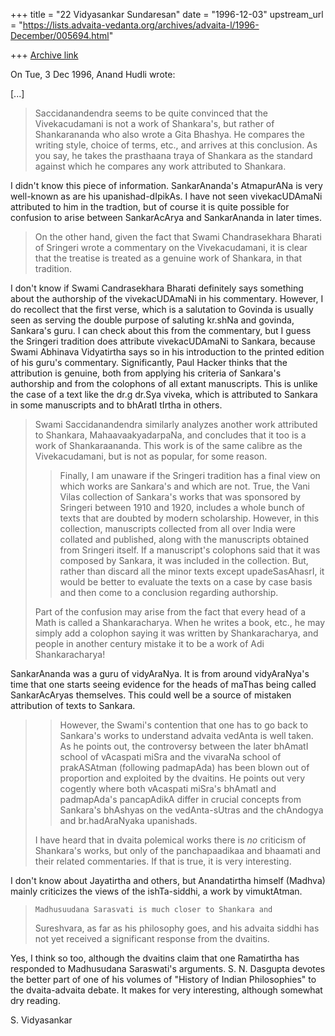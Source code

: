 +++
title = "22 Vidyasankar Sundaresan"
date = "1996-12-03"
upstream_url = "https://lists.advaita-vedanta.org/archives/advaita-l/1996-December/005694.html"

+++
[Archive link](https://lists.advaita-vedanta.org/archives/advaita-l/1996-December/005694.html)

On Tue, 3 Dec 1996, Anand Hudli wrote:

[...]

>   Saccidanandendra seems to be quite convinced that the Vivekacudamani
>   is not a work of Shankara's, but rather of Shankarananda who also
>   wrote a Gita Bhashya. He compares the writing style, choice of terms, etc.,
>   and arrives at this conclusion. As you say, he takes the prasthaana traya
>   of Shankara as the standard against which he compares any work attributed
>   to Shankara.

I didn't know this piece of information. SankarAnanda's AtmapurANa is very
well-known as are his upanishad-dIpikAs. I have not seen vivekacUDAmaNi
attributed to him in the tradtion, but of course it is quite possible for
confusion to arise between SankarAcArya and SankarAnanda in later times.

>
>   On the other hand, given the fact that Swami Chandrasekhara Bharati
>   of Sringeri wrote a commentary on the Vivekacudamani, it is clear that
>   the treatise is treated as a genuine work of Shankara, in that tradition.

I don't know if Swami Candrasekhara Bharati definitely says something
about the authorship of the vivekacUDAmaNi in his commentary. However, I
do recollect that the first verse, which is a salutation to Govinda is
usually seen as serving the double purpose of saluting kr.shNa and
govinda, Sankara's guru. I can check about this from the commentary, but I
guess the Sringeri tradition does attribute vivekacUDAmaNi to Sankara,
because Swami Abhinava Vidyatirtha says so in his introduction to the
printed edition of his guru's commentary. Significantly, Paul Hacker
thinks that the attribution is genuine, both from applying his criteria of
Sankara's authorship and from the colophons of all extant manuscripts.
This is unlike the case of a text like the dr.g dr.Sya viveka, which is
attributed to Sankara in some manuscripts and to bhAratI tIrtha in others.

>
>   Swami Saccidanandendra similarly analyzes another work attributed to
>   Shankara, MahaavaakyadarpaNa, and concludes that it too is a work of
>   Shankaraananda. This work is of the same calibre as the Vivekacudamani,
>   but is not as popular, for some reason.
>
> > Finally, I am unaware if the Sringeri tradition has a final view on which
> > works are Sankara's and which are not. True, the Vani Vilas collection of
> > Sankara's works that was sponsored by Sringeri between 1910 and 1920,
> > includes a whole bunch of texts that are doubted by modern scholarship.
> > However, in this collection, manuscripts collected from all over India
> > were collated and published, along with the manuscripts obtained from
> > Sringeri itself. If a manuscript's colophons said that it was composed by
> > Sankara, it was included in the collection. But, rather than discard all
> > the minor texts except upadeSasAhasrI, it would be better to evaluate the
> > texts on a case by case basis and then come to a conclusion regarding
> > authorship.
> >
>   Part of the confusion may arise from the fact  that every head of a
>   Math is  called a Shankaracharya.
>   When he writes a book, etc., he may simply add a colophon saying it was
>   written by Shankaracharya, and people in another century mistake it to
>   be a work of Adi Shankaracharya!

SankarAnanda was a guru of vidyAraNya. It is from around vidyAraNya's time
that one starts seeing evidence for the heads of maThas being called
SankarAcAryas themselves. This could well be a source of mistaken
attribution of texts to Sankara.

>
> > However, the Swami's contention that one has to go back to Sankara's works
> > to understand advaita vedAnta is well taken. As he points out, the
> > controversy between the later bhAmatI school of vAcaspati miSra and the
> > vivaraNa school of prakASAtman (following padmapAda) has been blown out of
> > proportion and exploited by the dvaitins. He points out very cogently
> > where both vAcaspati miSra's bhAmatI and padmapAda's pancapAdikA differ in
> > crucial concepts from Sankara's bhAshyas on the vedAnta-sUtras and the
> > chAndogya and br.hadAraNyaka upanishads.
>
>    I have heard that in dvaita polemical works there is *no* criticism
>    of Shankara's works, but only of the panchapaadikaa and bhaamati and
>    their related commentaries. If that is true, it is very interesting.

I don't know about Jayatirtha and others, but Anandatirtha himself
(Madhva) mainly criticizes the views of the ishTa-siddhi, a work by
vimuktAtman.

>     Madhusuudana Sarasvati is much closer to Shankara and
>    Sureshvara, as far as his philosophy goes, and his advaita siddhi
>    has not yet received a significant response from  the dvaitins.

Yes, I think so too, although the dvaitins claim that one Ramatirtha
has responded to Madhusudana Saraswati's arguments. S. N. Dasgupta devotes
the better part of one of his volumes of "History of Indian Philosophies"
to the dvaita-advaita debate. It makes for very interesting, although
somewhat dry reading.

S. Vidyasankar

